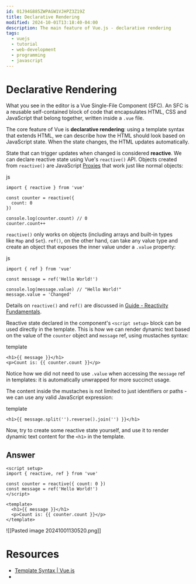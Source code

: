 ```yaml
---
id: 01J94G885ZWPAGW1VJHPZ3Z19Z
title: Declarative Rendering
modified: 2024-10-01T13:18:40-04:00
description: The main feature of Vue.js - declarative rendering
tags:
  - vuejs
  - tutorial
  - web-development
  - programming
  - javascript
---
```

# Declarative Rendering

What you see in the editor is a Vue Single-File Component (SFC). An SFC is a reusable self-contained block of code that encapsulates HTML, CSS and JavaScript that belong together, written inside a `.vue` file.

The core feature of Vue is **declarative rendering**: using a template syntax that extends HTML, we can describe how the HTML should look based on JavaScript state. When the state changes, the HTML updates automatically.

State that can trigger updates when changed is considered **reactive**. We can declare reactive state using Vue's `reactive()` API. Objects created from `reactive()` are JavaScript [Proxies](https://developer.mozilla.org/en-US/docs/Web/JavaScript/Reference/Global_Objects/Proxy) that work just like normal objects:

js

```
import { reactive } from 'vue'

const counter = reactive({
  count: 0
})

console.log(counter.count) // 0
counter.count++
```

`reactive()` only works on objects (including arrays and built-in types like `Map` and `Set`). `ref()`, on the other hand, can take any value type and create an object that exposes the inner value under a `.value` property:

js

```
import { ref } from 'vue'

const message = ref('Hello World!')

console.log(message.value) // "Hello World!"
message.value = 'Changed'
```

Details on `reactive()` and `ref()` are discussed in [Guide - Reactivity Fundamentals](https://vuejs.org/guide/essentials/reactivity-fundamentals.html).

Reactive state declared in the component's `<script setup>` block can be used directly in the template. This is how we can render dynamic text based on the value of the `counter` object and `message` ref, using mustaches syntax:

template

```
<h1>{{ message }}</h1>
<p>Count is: {{ counter.count }}</p>
```

Notice how we did not need to use `.value` when accessing the `message` ref in templates: it is automatically unwrapped for more succinct usage.

The content inside the mustaches is not limited to just identifiers or paths - we can use any valid JavaScript expression:

template

```
<h1>{{ message.split('').reverse().join('') }}</h1>
```

Now, try to create some reactive state yourself, and use it to render dynamic text content for the `<h1>` in the template.

## Answer
```vue
<script setup>
import { reactive, ref } from 'vue'

const counter = reactive({ count: 0 })
const message = ref('Hello World!')
</script>

<template>
  <h1>{{ message }}</h1>
  <p>Count is: {{ counter.count }}</p>
</template>
```
![[Pasted image 20241001130520.png]]



# Resources
- [Template Syntax | Vue.js](https://vuejs.org/guide/essentials/template-syntax.html)
- 